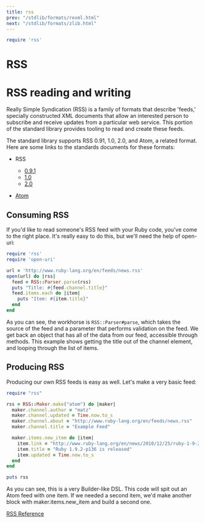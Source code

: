 ```yaml
---
title: rss
prev: "/stdlib/formats/rexml.html"
next: "/stdlib/formats/zlib.html"
---
```



```ruby
require 'rss'
```

# RSS

# RSS reading and writing

Really Simple Syndication (RSS) is a family of formats that describe
'feeds,' specially constructed XML documents that allow an interested
person to subscribe and receive updates from a particular web service.
This portion of the standard library provides tooling to read and create
these feeds.

The standard library supports RSS 0.91, 1.0, 2.0, and Atom, a related
format. Here are some links to the standards documents for these
formats:

* RSS
  * <a href='http://www.rssboard.org/rss-0-9-1-netscape' class='remote'
    target='_blank'>0.9.1</a>
  * <a href='http://web.resource.org/rss/1.0/' class='remote'
    target='_blank'>1.0</a>
  * <a href='http://www.rssboard.org/rss-specification' class='remote'
    target='_blank'>2.0</a>

* <a href='http://tools.ietf.org/html/rfc4287' class='remote'
  target='_blank'>Atom</a>

## Consuming RSS

If you'd like to read someone's RSS feed with your Ruby code, you've
come to the right place. It's really easy to do this, but we'll need the
help of open-uri:


```ruby
require 'rss'
require 'open-uri'

url = 'http://www.ruby-lang.org/en/feeds/news.rss'
open(url) do |rss|
  feed = RSS::Parser.parse(rss)
  puts "Title: #{feed.channel.title}"
  feed.items.each do |item|
    puts "Item: #{item.title}"
  end
end
```

As you can see, the workhorse is `RSS::Parser#parse`, which takes the
source of the feed and a parameter that performs validation on the feed.
We get back an object that has all of the data from our feed, accessible
through methods. This example shows getting the title out of the channel
element, and looping through the list of items.

## Producing RSS

Producing our own RSS feeds is easy as well. Let's make a very basic
feed:


```ruby
require "rss"

rss = RSS::Maker.make("atom") do |maker|
  maker.channel.author = "matz"
  maker.channel.updated = Time.now.to_s
  maker.channel.about = "http://www.ruby-lang.org/en/feeds/news.rss"
  maker.channel.title = "Example Feed"

  maker.items.new_item do |item|
    item.link = "http://www.ruby-lang.org/en/news/2010/12/25/ruby-1-9-2-p136-is-released/"
    item.title = "Ruby 1.9.2-p136 is released"
    item.updated = Time.now.to_s
  end
end

puts rss
```

As you can see, this is a very Builder-like DSL. This code will spit out
an Atom feed with one item. If we needed a second item, we'd make
another block with maker.items.new\_item and build a second one.

<a href='https://ruby-doc.org/stdlib-2.5.0/libdoc/rss/rdoc/RSS.html'
class='ruby-doc remote' target='_blank'>RSS Reference</a>

